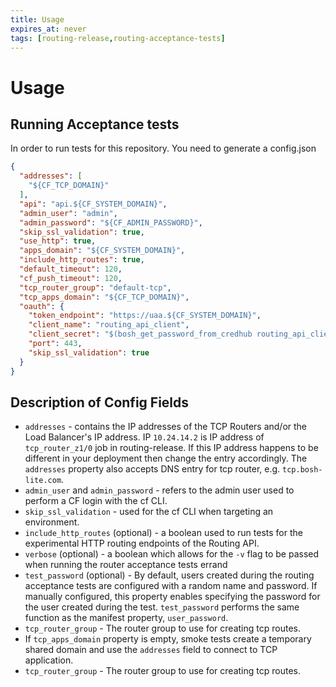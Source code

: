 ```yaml
---
title: Usage
expires_at: never
tags: [routing-release,routing-acceptance-tests]
---
```


# Usage

## Running Acceptance tests

In order to run tests for this repository. You need to generate a config.json

```json
{
  "addresses": [
    "${CF_TCP_DOMAIN}"
  ],
  "api": "api.${CF_SYSTEM_DOMAIN}",
  "admin_user": "admin",
  "admin_password": "${CF_ADMIN_PASSWORD}",
  "skip_ssl_validation": true,
  "use_http": true,
  "apps_domain": "${CF_SYSTEM_DOMAIN}",
  "include_http_routes": true,
  "default_timeout": 120,
  "cf_push_timeout": 120,
  "tcp_router_group": "default-tcp",
  "tcp_apps_domain": "${CF_TCP_DOMAIN}",
  "oauth": {
    "token_endpoint": "https://uaa.${CF_SYSTEM_DOMAIN}",
    "client_name": "routing_api_client",
    "client_secret": "$(bosh_get_password_from_credhub routing_api_client)",
    "port": 443,
    "skip_ssl_validation": true
  }
}
```

## Description of Config Fields
- `addresses` - contains the IP addresses of the TCP Routers and/or the Load Balancer's IP address. IP `10.24.14.2` is IP address of `tcp_router_z1/0` job in routing-release. If this IP address happens to be different in your deployment then change the entry accordingly. The `addresses` property also accepts DNS entry for tcp router, e.g. `tcp.bosh-lite.com`.
- `admin_user` and `admin_password` - refers to the admin user used to perform a CF login with the cf CLI.
- `skip_ssl_validation` - used for the cf CLI when targeting an environment.
- `include_http_routes` (optional) - a boolean used to run tests for the experimental HTTP routing endpoints of the Routing API.
- `verbose` (optional) - a boolean which allows for the `-v` flag to be passed when running the router acceptance tests errand
- `test_password` (optional) -  By default, users created during the routing acceptance tests are configured with a random name and password. If manually configured, this property enables specifying the password for the user created during the test. `test_password` performs the same function as the manifest property, `user_password`.
- `tcp_router_group` - The router group to use for creating tcp routes.
-  If `tcp_apps_domain` property is empty, smoke tests create a temporary shared domain and use the `addresses` field to connect to TCP application.
- `tcp_router_group` - The router group to use for creating tcp routes.

